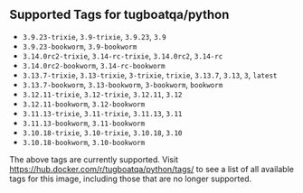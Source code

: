 ## Supported Tags for tugboatqa/python

* `3.9.23-trixie`, `3.9-trixie`, `3.9.23`, `3.9`
* `3.9.23-bookworm`, `3.9-bookworm`
* `3.14.0rc2-trixie`, `3.14-rc-trixie`, `3.14.0rc2`, `3.14-rc`
* `3.14.0rc2-bookworm`, `3.14-rc-bookworm`
* `3.13.7-trixie`, `3.13-trixie`, `3-trixie`, `trixie`, `3.13.7`, `3.13`, `3`, `latest`
* `3.13.7-bookworm`, `3.13-bookworm`, `3-bookworm`, `bookworm`
* `3.12.11-trixie`, `3.12-trixie`, `3.12.11`, `3.12`
* `3.12.11-bookworm`, `3.12-bookworm`
* `3.11.13-trixie`, `3.11-trixie`, `3.11.13`, `3.11`
* `3.11.13-bookworm`, `3.11-bookworm`
* `3.10.18-trixie`, `3.10-trixie`, `3.10.18`, `3.10`
* `3.10.18-bookworm`, `3.10-bookworm`

The above tags are currently supported. Visit https://hub.docker.com/r/tugboatqa/python/tags/ to see a list of all available tags for this image, including those that are no longer supported.
